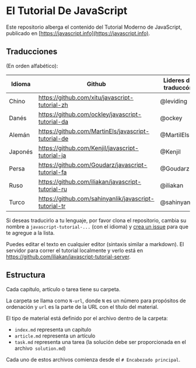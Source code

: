 # El Tutorial De JavaScript

Este repositorio alberga el contenido del Tutorial Moderno de JavaScript, publicado en [https://javascript.info](https://javascript.info).

## Traducciones

(En orden alfabético):

| Idioma | Github | Lideres de traduccón | (%) Traducido | Publicado |
|----------|--------|-------------------|-----------------|-----------|
| Chino | https://github.com/xitu/javascript-tutorial-zh | @leviding | ![](http://translate-hook.javascript.info/stats/zh.svg) | - |
| Danés | https://github.com/ockley/javascript-tutorial-da | @ockey | ![](http://translate-hook.javascript.info/stats/da.svg) | - |
| Alemán | https://github.com/MartinEls/javascript-tutorial-de | @MartilEls | ![](http://translate-hook.javascript.info/stats/de.svg) | - |
| Japonés | https://github.com/KenjiI/javascript-tutorial-ja | @KenjiI | ![](http://translate-hook.javascript.info/stats/ja.svg) | - |
| Persa | https://github.com/Goudarz/javascript-tutorial-fa | @Goudarz | ![](http://translate-hook.javascript.info/stats/fa.svg) | - |
| Ruso | https://github.com/iliakan/javascript-tutorial-ru | @iliakan |  | https://learn.javascript.ru |
| Turco | https://github.com/sahinyanlik/javascript-tutorial-tr | @sahinyanlik | ![](http://translate-hook.javascript.info/stats/tr.svg) | - |

Si deseas traducirlo a tu lenguaje, por favor clona el repositorio, cambia su nombre a `javascript-tutorial-...` (con el idioma) y [crea un issue](https://github.com/iliakan/javascript-tutoria-en/issues/new) para que te agregue a la lista.

Puedes editar el texto en cualquier editor (sintaxis similar a markdown). El servidor para correr el tutorial localmente y verlo está en <https://github.com/iliakan/javascript-tutorial-server>.

## Estructura

Cada capítulo, artículo o tarea tiene su carpeta.

La carpeta se llama como `N-url`, donde `N` es un número para propósitos de ordenación y `url` es la parte de la URL con el título del material.

El tipo de material está definido por el archivo dentro de la carpeta:

  - `index.md` representa un capítulo
  - `article.md` representa un artículo
  - `task.md` representa una tarea (la solución debe ser proporcionada en el archivo` solution.md`)

Cada uno de estos archivos comienza desde el `# Encabezado principal`.
